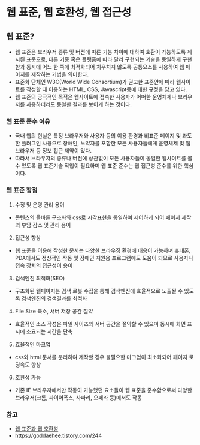 # 웹 표준, 웹 호환성, 웹 접근성

## 웹 표준?
- 웹 표준은 브라우저 종류 및 버전에 따른 기능 차이에 대하여 호환이 가능하도록 제시된 표준으로, 
다른 기종 혹은 플랫폼에 따라 달리 구현되는 기술을 동일하게 구현함과 동시에 어느 한 쪽에 최적화되어 치우치지 않도록 공통요소를 사용하여 
웹 페이지를 제작하는 기법을 의미한다.
- 표준화 단체인 W3C(World Wide Consortium)가 권고한 표준안에 따라 웹사이트를 작성할 때 이용하는 HTML, CSS, Javascript등에 대한 규정을
담고 있다.
- 웹 표준의 궁극적인 목적은 웹사이트에 접속한 사용자가 어떠한 운영체제나 브라우저를 사용하더라도 동일한 결과를 보이게 하는 것이다.

### 웹 표준 준수 이유
- 국내 웹의 현실은 특정 브라우저와 사용자 등의 이용 환경과 비표준 페이지 및 과도한 플러그인 사용으로 장애인, 노약자를 포함한 모든 
사용자들에게 운영체제 및 웹 브라우저 등 정보 접근 제약이 있다.
- 따라서 브라우저의 종류나 버전에 상관없이 모든 사용자들이 동일한 웹사이트를 볼 수 있도록 웹 표준기술 작업이 필요하며 웹 표준 준수는 
웹 접근성 준수를 위한 핵심이다.

### 웹 표준 장점
1. 수정 및 운영 관리 용이
- 콘텐츠의 올바른 구조화와 css로 시각표현을 통일하여 제어하게 되어 페이지 제작의 부담 감소 및 관리 용이
2. 접근성 향상
- 웹 표준을 이용해 작성한 문서는 다양한 브라우징 환경에 대응이 가능하며 휴대폰, PDA에서도 정상적인 작동 및 장애인 지원용 프로그램에도 
도움이 되므로 사용자나 접속 장치의 접근성이 용이
3. 검색엔진 최적화(SEO)
- 구조화된 웹페이지는 검색 로봇 수집을 통해 검색엔진에 효율적으로 노출될 수 있도록 검색엔진의 검색결과를 최적화
4. File Size 축소, 서버 저장 공간 절약
- 효율적인 소스 작성은 파일 사이즈와 서버 공간을 절약할 수 있으며 동시에 화면 표시에 소요되는 시간을 단축
5. 효율적인 마크업
- css와 html 문서를 분리하여 제작할 경우 불필요한 마크업이 최소화되어 페이지 로딩속도 향상
6. 호환성 가능
- 기존 IE 브라우저에서만 작동이 가능했던 요소들이 웹 표준을 준수함으로써 다양한 브라우저(크롬, 파이어폭스, 사파리, 오페라 등)에서도 작동


### 참고
- [웹 표준과 웹 호환성](http://www.smartebiz.kr/new/subpage02_02.html)
- https://goddaehee.tistory.com/244
